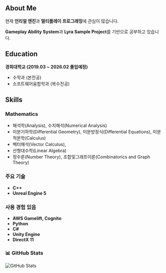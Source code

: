 ## **About Me**

현재 **언리얼 엔진**과 **멀티플레이 프로그래밍**에 관심이 많습니다. 

**Gameplay Ability System**과 **Lyra Sample Project**를 기반으로 공부하고 있습니다.

## **Education**

**경희대학교 (2019.03 ~ 2026.02 졸업예정)**
- 수학과 (본전공)
- 소프트웨어융합학과 (복수전공)
## **Skills**

### Mathematics

- 해석학(Analysis), 수치해석(Numerical Analysis)
- 미분기하학(Differential Geometry), 미분방정식(Differential Equations), 미분적분학(Calculus)
- 벡터해석(Vector Calculus),
- 선형대수학(Linear Algebra)
- 정수론(Number Theory), 조합및그래프이론(Combinatorics and Graph Theory)
###  **주요 기술**
- **C++**
- **Unreal Engine 5**

### **사용 경험 있음**
- **AWS Gamelift, Cognito**
- **Python**
- **C#**
- **Unity Engine**
- **DirectX 11**
### 📊 **GitHub Stats**
![GitHub Stats](https://github-readme-stats.vercel.app/api?username=Seo-BJ&show_icons=true&theme=radical)

